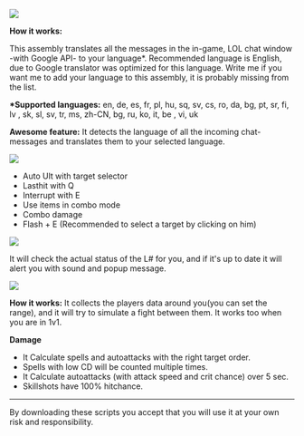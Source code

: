 <img src="http://www.niratisnordkyn.com/DontDeleteThis/Ctranslator.jpg"></img>

**How it works:**

This assembly translates all the messages in the in-game, LOL chat window -with Google API- to your language*.
Recommended language is English, due to Google translator was optimized for this language.
Write me if you want me to add your language to this assembly, it is probably missing from the list.

**\*Supported languages:**
en, de, es, fr, pl, hu, sq, sv, cs, ro, da, bg, pt, sr, fi,  lv , sk, sl, sv, tr, ms, zh-CN, bg, 
ru, ko, it,  be , vi, uk 

**Awesome feature:**
It detects the language of all the incoming chat-messages and translates them to your selected language.



<img src="http://www.niratisnordkyn.com/DontDeleteThis/bigShen.png"></img>
- Auto Ult with target selector
- Lasthit with Q
- Interrupt with E
- Use items in combo mode
- Combo damage
- Flash + E (Recommended to select a target by clicking on him)

<img src="http://www.niratisnordkyn.com/DontDeleteThis/lsc.png"></img>

It will check the actual status of the L# for you, and if it's up to date it will alert you 
with sound and popup message.

<img src="http://www.niratisnordkyn.com/DontDeleteThis/TeamStats.jpg"></img>

**How it works:**
It collects the players data around you(you can set the range), and it will try to simulate a fight between them.
It works too when you are in 1v1.
 
**Damage**

- It Calculate spells and autoattacks with the right target order.
- Spells with low CD will be counted multiple times.
- It Calculate autoattacks (with attack speed and crit chance) over 5 sec.
- Skillshots have 100% hitchance.

<hr>

By downloading these scripts you accept that you will use it at your own risk and responsibility.
